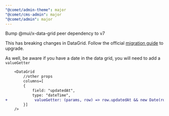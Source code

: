 ```yaml
---
"@comet/admin-theme": major
"@comet/cms-admin": major
"@comet/admin": major
---
```


Bump @mui/x-data-grid peer dependency to v7

This has breaking changes in DataGrid.
Follow the official [migration guide](<(https://mui.com/x/migration/migration-data-grid-v6/)>) to upgrade.

As well, be aware if you have a date in the data grid, you will need to add a `valueGetter`

```diff
    <DataGrid
        //other props
        columns=[
        {
            field: "updatedAt",
            type: "dateTime",
+            valueGetter: (params, row) => row.updatedAt && new Date(row.updatedAt)
        }]
    />
```
